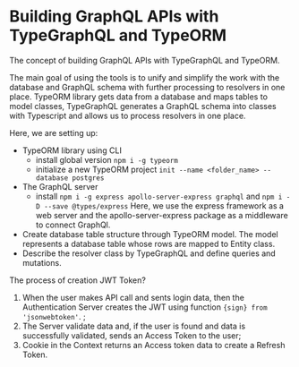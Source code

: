 # Building GraphQL APIs with TypeGraphQL and TypeORM

The concept of building GraphQL APIs with TypeGraphQL and TypeORM.

The main goal of using the tools is to unify and simplify the work with the database and GraphQL schema with further processing to resolvers in one place. TypeORM library gets data from a database and maps tables to model classes, TypeGraphQL generates a GraphQL schema into classes with Typescript and allows us to process resolvers in one place.

Here, we are setting up:

- TypeORM library using CLI
  - install global version `npm i -g typeorm`
  - initialize a new TypeORM project `init --name <folder_name> --database postgres`
- The GraphQL server
  - install `npm i -g express apollo-server-express graphql` and `npm i -D --save @types/express`
    Here, we use the express framework as a web server and the apollo-server-express package as a middleware to connect GraphQl.
- Create database table structure through TypeORM model.
  The model represents a database table whose rows are mapped to Entity class.
- Describe the resolver class by TypeGraphQL and define queries and mutations.

The process of creation JWT Token?

1. When the user makes API call and sents login data, then the Authentication Server creates the JWT using function `{sign} from 'jsonwebtoken'`. ;
2. The Server validate data and, if the user is found and data is successfully validated, sends an Access Token to the user;
3. Cookie in the Context returns an Access token data to create a Refresh Token.
